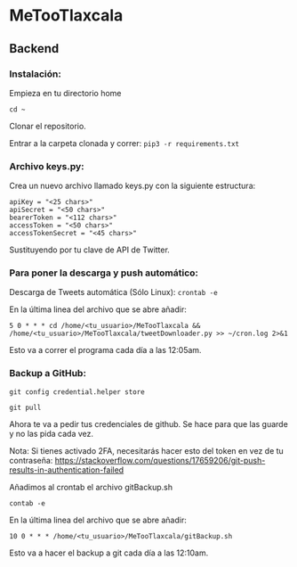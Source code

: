 # MeTooTlaxcala

## Backend

### Instalación:

Empieza en tu directorio home 

```cd ~```

Clonar el repositorio.

Entrar a la carpeta clonada y correr: 
  ```pip3 -r requirements.txt```
  
### Archivo keys.py:

Crea un nuevo archivo llamado keys.py con la siguiente estructura:

```
apiKey = "<25 chars>"
apiSecret = "<50 chars>"
bearerToken = "<112 chars>"
accessToken = "<50 chars>"
accessTokenSecret = "<45 chars>"
```
Sustituyendo <X chars> por tu clave de API de Twitter.

### Para poner la descarga y push automático:

Descarga de Tweets automática (Sólo Linux):
```crontab -e ```
    
En la última linea del archivo que se abre añadir:
    
```5 0 * * * cd /home/<tu_usuario>/MeTooTlaxcala && /home/<tu_usuario>/MeTooTlaxcala/tweetDownloader.py >> ~/cron.log 2>&1```
    
Esto va a correr el programa cada día a las 12:05am.


### Backup a GitHub:

```git config credential.helper store```

```git pull```

Ahora te va a pedir tus credenciales de github. Se hace para que las guarde y no las pida cada vez.
  
  Nota: Si tienes activado 2FA, necesitarás hacer esto del token en vez de tu contraseña: https://stackoverflow.com/questions/17659206/git-push-results-in-authentication-failed

Añadimos al crontab el archivo gitBackup.sh

```contab -e ```

En la última linea del archivo que se abre añadir:

```10 0 * * * /home/<tu_usuario>/MeTooTlaxcala/gitBackup.sh```

Esto va a hacer el backup a git cada día a las 12:10am.
